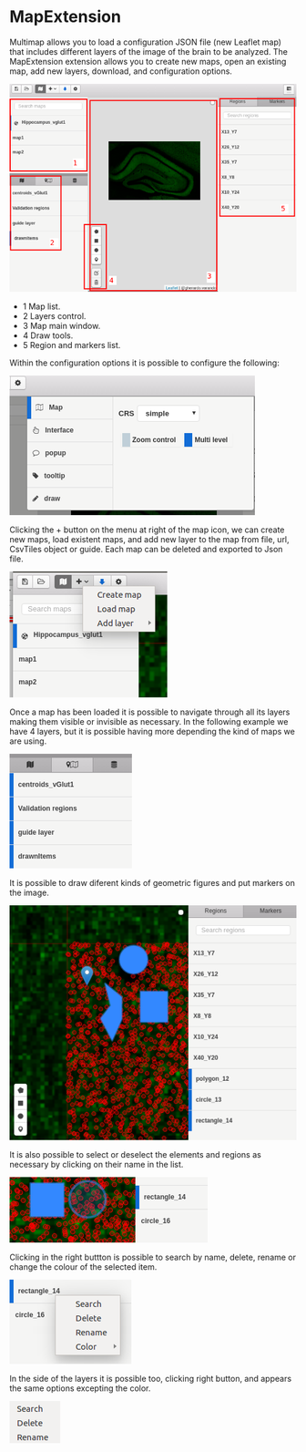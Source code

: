 # MapExtension


Multimap allows you to load a configuration JSON file (new Leaflet map) that includes different layers of the image of the brain to be analyzed. The MapExtension extension allows you to create new maps, open an existing map, add new layers, download, and configuration options.


![picture](images/menumap.png)

- 1 Map list.
- 2 Layers control.
- 3 Map main window.
- 4 Draw tools.
- 5 Region and markers list.


Within the configuration options it is possible to configure the following:


![picture](images/configuracion.png)

Clicking the + button on the menu at right of the map icon, we can create new maps, load existent maps, and add new layer to the map from file, url, CsvTiles object or guide. Each map can be deleted and exported to Json file.

![picture](images/rightmenu.png)


Once a map has been loaded it is possible to navigate through all its layers making them visible or invisible as necessary. In the following example we have 4 layers, but it is possible having more depending the kind of maps we are using.


![picture](images/4layers.png)


It is possible to draw diferent kinds of geometric figures and put markers on the image.

![picture](images/regionandmarkers.png)


It is also possible to select or deselect the elements and regions as necessary by clicking on their name in the list.

![picture](images/selecteditems.png)

Clicking in the right buttton is possible to search by name, delete, rename or change the colour of the selected item.

![picture](images/rightbutton.png)

In the side of the layers it is possible too, clicking right button, and appears the same options excepting the color.

![picture](images/rightclicklayers.png)






